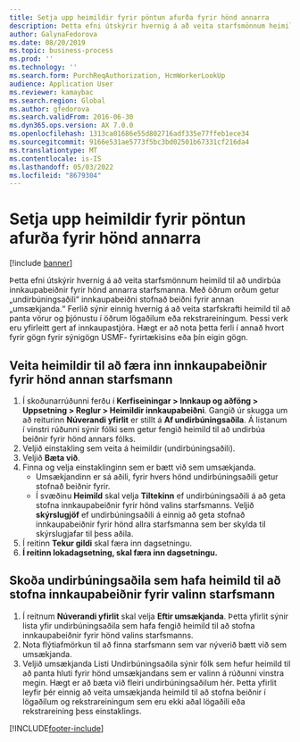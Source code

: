 ```yaml
---
title: Setja upp heimildir fyrir pöntun afurða fyrir hönd annarra
description: Þetta efni útskýrir hvernig á að veita starfsmönnum heimild til að undirbúa innkaupabeiðnir fyrir hönd annarra starfsmanna.
author: GalynaFedorova
ms.date: 08/20/2019
ms.topic: business-process
ms.prod: ''
ms.technology: ''
ms.search.form: PurchReqAuthorization, HcmWorkerLookUp
audience: Application User
ms.reviewer: kamaybac
ms.search.region: Global
ms.author: gfedorova
ms.search.validFrom: 2016-06-30
ms.dyn365.ops.version: AX 7.0.0
ms.openlocfilehash: 1313ca01686e55d802716adf335e77ffeb1ece34
ms.sourcegitcommit: 9166e531ae5773f5bc3bd02501b67331cf216da4
ms.translationtype: MT
ms.contentlocale: is-IS
ms.lasthandoff: 05/03/2022
ms.locfileid: "8679304"
---
```

# <a name="set-up-permissions-for-ordering-products-on-behalf-of-someone-else"></a>Setja upp heimildir fyrir pöntun afurða fyrir hönd annarra

[!include [banner](../../includes/banner.md)]

Þetta efni útskýrir hvernig á að veita starfsmönnum heimild til að undirbúa innkaupabeiðnir fyrir hönd annarra starfsmanna. Með öðrum orðum getur „undirbúningsaðili“ innkaupabeiðni stofnað beiðni fyrir annan „umsækjanda.“ Ferlið sýnir einnig hvernig á að veita starfskrafti heimild til að panta vörur og þjónustu í öðrum lögaðilum eða rekstrareiningum. Þessi verk eru yfirleitt gert af innkaupastjóra. Hægt er að nota þetta ferli í annað hvort fyrir gögn fyrir sýnigögn USMF- fyrirtækisins eða þín eigin gögn.


## <a name="grant-permission-to-enter-purchase-requisitions-on-behalf-of-another-worker"></a>Veita heimildir til að færa inn innkaupabeiðnir fyrir hönd annan starfsmann
1. Í skoðunarrúðunni ferðu í **Kerfiseiningar > Innkaup og aðföng > Uppsetning > Reglur > Heimildir innkaupabeiðni**. Gangið úr skugga um að reiturinn **Núverandi yfirlit** er stillt á **Af undirbúningsaðila**. Á listanum í vinstri rúðunni sýnir fólki sem getur fengið heimild til að undirbúa beiðnir fyrir hönd annars fólks.  
2. Veljið einstakling sem veita á heimildir (undirbúningsaðili).
3. Veljið **Bæta við**.
4. Finna og velja einstaklinginn sem er bætt við sem umsækjanda.
    - Umsækjandinn er sá aðili, fyrir hvers hönd undirbúningsaðili getur stofnað beiðnir fyrir.  
    - Í svæðinu **Heimild** skal velja **Tiltekinn** ef undirbúningsaðili á að geta stofna innkaupabeiðnir fyrir hönd valins starfsmanns. Veljið **skýrslugjöf** ef undirbúningsaðili á einnig að geta stofnað innkaupabeiðnir fyrir hönd allra starfsmanna sem ber skylda til skýrslugjafar til þess aðila.  
5. Í reitinn **Tekur gildi** skal færa inn dagsetningu.
6. **Í reitinn lokadagsetning, skal færa inn dagsetningu.**

## <a name="view-preparers-who-have-permission-to-create-purchase-requisitions-for-a-selected-worker"></a>Skoða undirbúningsaðila sem hafa heimild til að stofna innkaupabeiðnir fyrir valinn starfsmann
1. Í reitnum **Núverandi yfirlit** skal velja **Eftir umsækjanda**. Þetta yfirlit sýnir lista yfir undirbúningsaðila sem hafa fengið heimild til að stofna innkaupabeiðnir fyrir hönd valins starfsmanns.  
2. Nota flýtiafmörkun til að finna starfsmann sem var nýverið bætt við sem umsækjanda.
3. Veljið umsækjanda Listi Undirbúningsaðila sýnir fólk sem hefur heimild til að panta hluti fyrir hönd umsækjandans sem er valinn á rúðunni vinstra megin.  Hægt er að bæta við fleiri undirbúningsaðilum hér. Þetta yfirlit leyfir þér einnig að veita umsækjanda heimild til að stofna beiðnir í lögaðilum og rekstrareiningum sem eru ekki aðal lögaðili eða rekstrareining þess einstaklings.  



[!INCLUDE[footer-include](../../../includes/footer-banner.md)]